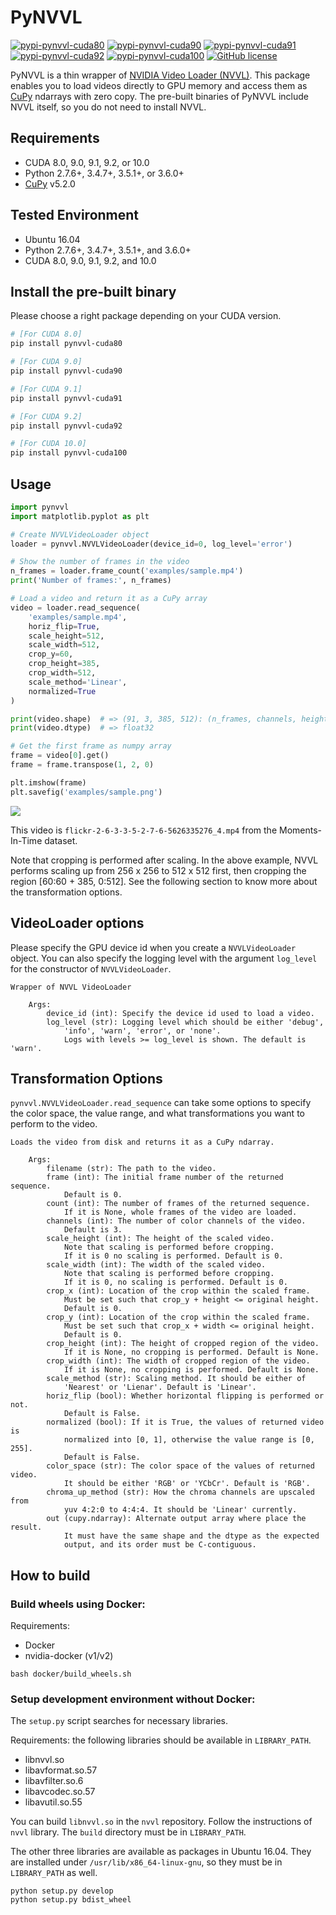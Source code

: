PyNVVL
======
[![pypi-pynvvl-cuda80](https://img.shields.io/pypi/v/pynvvl-cuda80.svg)](https://pypi.org/project/pynvvl-cuda80)
[![pypi-pynvvl-cuda90](https://img.shields.io/pypi/v/pynvvl-cuda90.svg)](https://pypi.org/project/pynvvl-cuda90)
[![pypi-pynvvl-cuda91](https://img.shields.io/pypi/v/pynvvl-cuda91.svg)](https://pypi.org/project/pynvvl-cuda91)
[![pypi-pynvvl-cuda92](https://img.shields.io/pypi/v/pynvvl-cuda92.svg)](https://pypi.org/project/pynvvl-cuda92)
[![pypi-pynvvl-cuda100](https://img.shields.io/pypi/v/pynvvl-cuda100.svg)](https://pypi.org/project/pynvvl-cuda100)
[![GitHub license](https://img.shields.io/github/license/mitmul/pynvvl.svg)](https://github.com/mitmul/pynvvl)

PyNVVL is a thin wrapper of [NVIDIA Video Loader (NVVL)](https://github.com/NVIDIA/nvvl). This package enables you to load videos directly to GPU memory and access them as [CuPy](https://github.com/cupy/cupy) ndarrays with zero copy. The pre-built binaries of PyNVVL include NVVL itself, so you do not need to install NVVL.

## Requirements

- CUDA 8.0, 9.0, 9.1, 9.2, or 10.0
- Python 2.7.6+, 3.4.7+, 3.5.1+, or 3.6.0+
- [CuPy](https://github.com/cupy/cupy) v5.2.0

## Tested Environment

- Ubuntu 16.04
- Python 2.7.6+, 3.4.7+, 3.5.1+, and 3.6.0+
- CUDA 8.0, 9.0, 9.1, 9.2, and 10.0

## Install the pre-built binary

Please choose a right package depending on your CUDA version.

```bash
# [For CUDA 8.0]
pip install pynvvl-cuda80

# [For CUDA 9.0]
pip install pynvvl-cuda90

# [For CUDA 9.1]
pip install pynvvl-cuda91

# [For CUDA 9.2]
pip install pynvvl-cuda92

# [For CUDA 10.0]
pip install pynvvl-cuda100
```

## Usage

```python
import pynvvl
import matplotlib.pyplot as plt

# Create NVVLVideoLoader object
loader = pynvvl.NVVLVideoLoader(device_id=0, log_level='error')

# Show the number of frames in the video
n_frames = loader.frame_count('examples/sample.mp4')
print('Number of frames:', n_frames)

# Load a video and return it as a CuPy array
video = loader.read_sequence(
    'examples/sample.mp4',
    horiz_flip=True,
    scale_height=512,
    scale_width=512,
    crop_y=60,
    crop_height=385,
    crop_width=512,
    scale_method='Linear',
    normalized=True
)

print(video.shape)  # => (91, 3, 385, 512): (n_frames, channels, height, width)
print(video.dtype)  # => float32

# Get the first frame as numpy array
frame = video[0].get()
frame = frame.transpose(1, 2, 0)

plt.imshow(frame)
plt.savefig('examples/sample.png')
```

![](https://github.com/mitmul/pynvvl/raw/master/examples/sample.png)

This video is `flickr-2-6-3-3-5-2-7-6-5626335276_4.mp4` from the Moments-In-Time dataset.

Note that cropping is performed after scaling. In the above example, NVVL performs scaling up from 256 x 256 to 512 x 512 first, then cropping the region [60:60 + 385, 0:512]. See the following section to know more about the transformation options.

## VideoLoader options

Please specify the GPU device id when you create a `NVVLVideoLoader` object.
You can also specify the logging level with the argument `log_level` for the constructor of `NVVLVideoLoader`.

```
Wrapper of NVVL VideoLoader

    Args:
        device_id (int): Specify the device id used to load a video.
        log_level (str): Logging level which should be either 'debug',
            'info', 'warn', 'error', or 'none'.
            Logs with levels >= log_level is shown. The default is 'warn'.
```

## Transformation Options

`pynvvl.NVVLVideoLoader.read_sequence` can take some options to specify the color space, the value range, and what transformations you want to perform to the video.

```
Loads the video from disk and returns it as a CuPy ndarray.

    Args:
        filename (str): The path to the video.
        frame (int): The initial frame number of the returned sequence.
            Default is 0.
        count (int): The number of frames of the returned sequence.
            If it is None, whole frames of the video are loaded.
        channels (int): The number of color channels of the video.
            Default is 3.
        scale_height (int): The height of the scaled video.
            Note that scaling is performed before cropping.
            If it is 0 no scaling is performed. Default is 0.
        scale_width (int): The width of the scaled video.
            Note that scaling is performed before cropping.
            If it is 0, no scaling is performed. Default is 0.
        crop_x (int): Location of the crop within the scaled frame.
            Must be set such that crop_y + height <= original height.
            Default is 0.
        crop_y (int): Location of the crop within the scaled frame.
            Must be set such that crop_x + width <= original height.
            Default is 0.
        crop_height (int): The height of cropped region of the video.
            If it is None, no cropping is performed. Default is None.
        crop_width (int): The width of cropped region of the video.
            If it is None, no cropping is performed. Default is None.
        scale_method (str): Scaling method. It should be either of
            'Nearest' or 'Lienar'. Default is 'Linear'.
        horiz_flip (bool): Whether horizontal flipping is performed or not.
            Default is False.
        normalized (bool): If it is True, the values of returned video is
            normalized into [0, 1], otherwise the value range is [0, 255].
            Default is False.
        color_space (str): The color space of the values of returned video.
            It should be either 'RGB' or 'YCbCr'. Default is 'RGB'.
        chroma_up_method (str): How the chroma channels are upscaled from
            yuv 4:2:0 to 4:4:4. It should be 'Linear' currently.
        out (cupy.ndarray): Alternate output array where place the result.
            It must have the same shape and the dtype as the expected
            output, and its order must be C-contiguous.
```

## How to build

### Build wheels using Docker: 

Requirements:

- Docker
- nvidia-docker (v1/v2)

```
bash docker/build_wheels.sh
```

### Setup development environment without Docker:

The `setup.py` script searches for necessary libraries.

Requirements: the following libraries should be available in `LIBRARY_PATH`.

- libnvvl.so
- libavformat.so.57
- libavfilter.so.6
- libavcodec.so.57
- libavutil.so.55

You can build `libnvvl.so` in the `nvvl` repository. Follow the instructions
of `nvvl` library. The `build` directory must be in `LIBRARY_PATH`.

The other three libraries are available as packages in Ubuntu 16.04.
They are installed under `/usr/lib/x86_64-linux-gnu`, so they must be in `LIBRARY_PATH` as well.

```
python setup.py develop
python setup.py bdist_wheel
```
